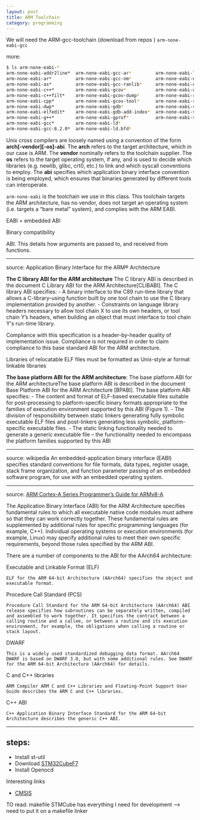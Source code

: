 ```yaml
---
layout: post
title: ARM Toolchain 
category: programming
---
```


We will need the ARM-gcc-toolchain (download from repos ) `arm-none-eabi-gcc`

more:

```sh
$ ls arm-none-eabi-*
arm-none-eabi-addr2line*  arm-none-eabi-gcc-ar*         arm-none-eabi-ld.gold*
arm-none-eabi-ar*         arm-none-eabi-gcc-nm*         arm-none-eabi-nm*
arm-none-eabi-as*         arm-none-eabi-gcc-ranlib*     arm-none-eabi-objcopy*
arm-none-eabi-c++*        arm-none-eabi-gcov*           arm-none-eabi-objdump*
arm-none-eabi-c++filt*    arm-none-eabi-gcov-dump*      arm-none-eabi-ranlib*
arm-none-eabi-cpp*        arm-none-eabi-gcov-tool*      arm-none-eabi-readelf*
arm-none-eabi-dwp*        arm-none-eabi-gdb*            arm-none-eabi-size*
arm-none-eabi-elfedit*    arm-none-eabi-gdb-add-index*  arm-none-eabi-strings*
arm-none-eabi-g++*        arm-none-eabi-gprof*          arm-none-eabi-strip*
arm-none-eabi-gcc*        arm-none-eabi-ld*
arm-none-eabi-gcc-8.2.0*  arm-none-eabi-ld.bfd*

```
 Unix cross compilers are loosely named using a convention of the form **arch[-vendor][-os]-abi**.
The **arch** refers to the target architecture, which in our case is ARM. 
The **vendor** nominally refers to the toolchain supplier.
The **os** refers to the target operating system, if any, and is used to decide which libraries (e.g. newlib, glibc, crt0, etc.) to link and which syscall conventions to employ. 
The **abi** specifies which application binary interface convention is being employed, which ensures that binaries generated by different tools can interoperate.


`arm-none-eabi` is the toolchain we use in this class. This toolchain targets the ARM architecture, has no vendor, does not target an operating system (i.e. targets a “bare metal” system), and complies with the ARM EABI.

EABI = embedded ABI

Binary compatibility

 ABI. This details how arguments are passed to, and received from functions.

---
source:  Application Binary Interface for the ARM® Architecture

**The C library ABI for the ARM architecture**
The C library ABI is described in the document C Library ABI for the ARM Architecture[CLIBABI].
The C library ABI specifies:
    - A binary interface to the C89 run-time library that allows a C-library-using function built by one tool chain to use the C library implementation provided by another.
    - Constraints on language library headers necessary to allow tool chain X to use its own headers, or tool chain Y’s headers, when building an object that must interface to tool chain Y's run-time library.

Compliance with this specification is a header-by-header quality of implementation issue. Compliance is not required in order to claim compliance to this base standard ABI for the ARM architecture.

Libraries of relocatable ELF files must be formatted as Unix-style ar format linkable libraries


**The base platform ABI for the ARM architecture**: 
The base platform ABI for the ARM architectureThe base platform ABI is described in the document Base Platform ABI for the ARM Architecture [BPABI].
The base platform ABI specifies:
    - The content and format of ELF-based executable files suitable for post-processing to platform-specific binary formats appropriate to the families of execution environment supported by this ABI (Figure 1). 
    - The division of responsibility between static linkers generating fully symbolic executable ELF files and post-linkers generating less symbolic, platform-specific executable files.
    - The static linking functionality needed to generate a generic executable file – the functionality needed to encompass the platform families supported by this ABI

---
source: wikipedia
An embedded-application binary interface (EABI) specifies standard conventions for file formats, data types, register usage, stack frame organization, and function parameter passing of an embedded software program, for use with an embedded operating system. 


----
source: [ARM Cortex-A Series Programmer’s Guide for ARMv8-A](http://infocenter.arm.com/help/index.jsp?topic=/com.arm.doc.den0024a/CHDGIGJG.html)


The Application Binary Interface (ABI) for the ARM Architecture specifies fundamental rules to which all executable native code modules must adhere so that they can work correctly together. These fundamental rules are supplemented by additional rules for specific programming languages (for example, C++). Individual operating systems or execution environments (for example, Linux) may specify additional rules to meet their own specific requirements, beyond those rules specified by the ARM ABI.

There are a number of components to the ABI for the AArch64 architecture:

Executable and Linkable Format (ELF)

    ELF for the ARM 64-bit Architecture (AArch64) specifies the object and executable format.
Procedure Call Standard (PCS)

    Procedure Call Standard for the ARM 64-bit Architecture (AArch64) ABI release specifies how subroutines can be separately written, compiled and assembled to work together. It specifies the contract between a calling routine and a callee, or between a routine and its execution environment, for example, the obligations when calling a routine or stack layout.
DWARF

    This is a widely used standardized debugging data format. AArch64 DWARF is based on DWARF 3.0, but with some additional rules. See DWARF for the ARM 64-bit Architecture (AArch64) for details. 
C and C++ libraries

    ARM Compiler ARM C and C++ Libraries and Floating-Point Support User Guide describes the ARM C and C++ libraries.
C++ ABI

    C++ Application Binary Interface Standard for the ARM 64-bit Architecture describes the generic C++ ABI.


---

## steps:
- Install st-util
- Download [STM32CubeF7](https://www.st.com/en/embedded-software/stm32cubef7.html#getsoftware-scroll)
- Install Openocd 


Interesting links
- [CMSIS](https://www.arm.com/why-arm/technologies/cmsis)


TO read:
makefile
STMCube has everything I need for development --> need to put it on a makefile
linker 




